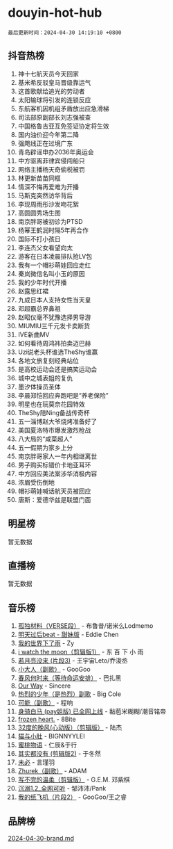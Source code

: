 # douyin-hot-hub

`最后更新时间：2024-04-30 14:19:10 +0800`

## 抖音热榜

1. 神十七航天员今天回家
1. 基米希反驳皇马晋级靠运气
1. 这首歌献给追光的劳动者
1. 太阳输球将引发的连锁反应
1. 东航客机因机组矛盾放出应急滑梯
1. 司法部原副部长刘志强被查
1. 中国格鲁吉亚互免签证协定将生效
1. 国内油价迎今年第二降
1. 强飑线正在过境广东
1. 青岛辟谣申办2036年奥运会
1. 中方驱离菲律宾侵闯船只
1. 网络主播杨天奇偷税被罚
1. 林更新苗苗同框
1. 情深不悔再爱难为开播
1. 马斯克突然访华背后
1. 李现周雨彤沙发吻花絮
1. 高圆圆秀场生图
1. 南京胖哥被初诊为PTSD
1. 杨幂王鹤润时隔5年再合作
1. 国际不打小孩日
1. 李连杰父女看望向太
1. 游客在日本凌晨排队抢LV包
1. 我有一个帽衫萌娃回应走红
1. 秦岚微信名叫小玉的原因
1. 我的少年时代开播
1. 赵露思红裙
1. 九成日本人支持女性当天皇
1. 邓超霸总界鼻祖
1. 赵昭仪毫不犹豫选择男导游
1. MIUMIU三千元发卡卖断货
1. IVE新曲MV
1. 如何看待周鸿祎拍卖迈巴赫
1. Uzi说老头杯谁选TheShy谁赢
1. 各地文旅复刻经典站位
1. 是高校运动会还是搞笑运动会
1. 城中之城表姐的复仇
1. 墨汐体操员圣体
1. 李晨郑恺回应奔跑吧是“养老保险”
1. 明星也在玩莫奈花园特效
1. TheShy陪Ning备战传奇杯
1. 五一淄博赵大爷烧烤准备好了
1. 美国夏洛特市爆发激烈枪战
1. 八大局的“咸菜超人”
1. 五一假期为家乡上分
1. 南京胖哥家人一年内相继离世
1. 男子购买标错价卡地亚耳环
1. 中方回应美法案涉华消极内容
1. 浓眉受伤倒地
1. 帽衫萌娃喊话航天员被回应
1. 唐斯：爱德华兹是联盟门面

## 明星榜

暂无数据

## 直播榜

暂无数据

## 音乐榜

1. [孤独材料（VERSE段）](https://sf5-hl-cdn-tos.douyinstatic.com/obj/tos-cn-ve-2774/ocX7glDNHYlwFeYrGQfBZoThtvPWy8tCCEBGKQ) - 布鲁昔/诺米么Lodmemo
1. [明天过后beat - 甜妹版](https://sf3-cdn-tos.douyinstatic.com/obj/tos-cn-ve-2774/osMLYeeoMm04CZyaI91XUDF8OzLRLgePKALGHI) - Eddie Chen
1. [我的世界下了雨](https://sf5-hl-cdn-tos.douyinstatic.com/obj/tos-cn-ve-2774/o85sBiwXIByH9bWIMAEEOoiQ1o1m9Afn15BspE) - Zy
1. [i watch the moon（剪辑版1）](https://sf3-cdn-tos.douyinstatic.com/obj/tos-cn-ve-2774/o0I9mSChzHZANMJIEBfkCQzzg6N5WAcVtqft9P) - 东 百 下 小 雨
1. [若月亮没来 (片段3)](https://sf3-cdn-tos.douyinstatic.com/obj/tos-cn-ve-2774/okfyEUsGW1B1ovJi5JiN9IjvAT2lMwA054GoEB) - 王宇宙Leto/乔浚丞
1. [小大人（副歌）](https://sf3-cdn-tos.douyinstatic.com/obj/tos-cn-ve-2774/oIhaDwehWhLFsVIG7QIICLLazDNGJAGg5geeb4) - GooGoo
1. [春风何时来（等待命运安排）](https://sf3-cdn-tos.douyinstatic.com/obj/tos-cn-ve-2774/oICBNbD3gelMfB4WgiD1KI2jQtXZE2FgHLwtsl) - 巴扎黑
1. [Our Way](https://sf5-hl-cdn-tos.douyinstatic.com/obj/tos-cn-ve-2774/o8tPEkQgQNCe0DPeFwZzYrbqLlnzBBrYidWkEZ) - Sincere
1. [热烈的少年（是热烈）副歌](https://sf27-cdn-tos.douyinstatic.com/obj/tos-cn-ve-2774/owVNI0CLDAUMtSz6TEYvfFBFL4UDFFhLfgK8fa) - Big Cole
1. [可能（副歌）](https://sf3-cdn-tos.douyinstatic.com/obj/tos-cn-ve-2774/cde1731888894259b333569393c2fb51) - 程响
1. [身骑白马 (pay姐版) 已全网上线](https://sf5-hl-cdn-tos.douyinstatic.com/obj/tos-cn-ve-2774/oQLO5ZgLsFkaDhdIIveF2zUCgfweY0gWaH4AQG) - 黏苞米糊糊/潮音铭帝
1. [frozen heart.](https://sf5-hl-cdn-tos.douyinstatic.com/obj/tos-cn-ve-2774/oIIWJfyjIACZA9zQMtnJ6hQQhFC4vhCupoRBsO) - 8Bite
1. [32度的晚风(心动版）（剪辑版）](https://sf5-hl-cdn-tos.douyinstatic.com/obj/tos-cn-ve-2774/owNyabsyWdzUulxhoJfK8IBXgp0UMQAHpvGh2B) - 陆杰
1. [猫与小肚](https://sf5-hl-cdn-tos.douyinstatic.com/obj/tos-cn-ve-2774/osZeoClMECgK8DYl6VebABgbchEtPYQjZEnRtd) - BIGNNYYLEI
1. [蜜桃物语](https://sf3-cdn-tos.douyinstatic.com/obj/tos-cn-ve-2774/oIhOSCZtIACtYU4XQkngiW9kCBfVD1Fz9IYeqL) - 仁辰&于行
1. [其实都没有 (剪辑版2)](https://sf5-hl-cdn-tos.douyinstatic.com/obj/tos-cn-ve-2774/oEBNQenHZtBhxYjGgUDQk0BCHTigQafgFlbQ7k) - 于冬然
1. [未必](https://sf5-hl-cdn-tos.douyinstatic.com/obj/tos-cn-ve-2774/ogntQMFnKQDZUgTCYuJgfLEtleYZZFxBQqhhFB) - 言瑾羽
1. [Zhurek（副歌）](https://sf3-cdn-tos.douyinstatic.com/obj/tos-cn-ve-2774/ooQm8FBZQDlf0btEYgVpCcSCQfrdJGBEKZYBGS) - ADAM
1. [写不完的温柔（剪辑版）](https://sf5-hl-cdn-tos.douyinstatic.com/obj/tos-cn-ve-2774/oYBzzZQJ233GfwkemJJffAIWgeIYrjZfWhHTcG) - G.E.M. 邓紫棋
1. [沉溺1.2_全网可听](https://sf5-hl-cdn-tos.douyinstatic.com/obj/tos-cn-ve-2774/ok2QoiBqsWAX9McZmWiI9gAB0EzwD4Xj6yfmtH) - 邹沛沛/Pank
1. [我的纸飞机（片段2）](https://sf5-hl-cdn-tos.douyinstatic.com/obj/tos-cn-ve-2774/oM2ZrKcg2CD5AeRB2gkeXOFB1IxAGJdZPazYHf) - GooGoo/王之睿

## 品牌榜

[2024-04-30-brand.md](2024-04-30-brand.md)
